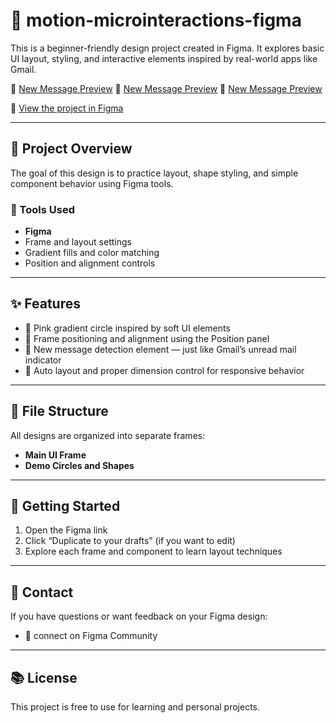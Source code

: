 # 📐 motion-microinteractions-figma

This is a beginner-friendly design project created in Figma. It explores basic UI layout, styling, and interactive elements inspired by real-world apps like Gmail.

👑 [New Message Preview](newmessage.png)
👑 [New Message Preview](newmessage1.png)
👑 [New Message Preview](newmessage2.png)

🔗 [View the project in Figma](https://www.figma.com/design/0MPzivObRQhXLQ899BBRYI/Figma-First-Project?node-id=62-2&t=ahaPT1mxyOqGLuHh-1)

---

## 📌 Project Overview

The goal of this design is to practice layout, shape styling, and simple component behavior using Figma tools.

### 🔧 Tools Used
- **Figma**
- Frame and layout settings
- Gradient fills and color matching
- Position and alignment controls

---

## ✨ Features

- 🎨 Pink gradient circle inspired by soft UI elements
- 📍 Frame positioning and alignment using the Position panel
- 📨 New message detection element — just like Gmail’s unread mail indicator
- 📐 Auto layout and proper dimension control for responsive behavior

---

## 📁 File Structure

All designs are organized into separate frames:
- **Main UI Frame**
- **Demo Circles and Shapes**

---

## 🚀 Getting Started

1. Open the Figma link
2. Click “Duplicate to your drafts” (if you want to edit)
3. Explore each frame and component to learn layout techniques

---

## 📩 Contact

If you have questions or want feedback on your Figma design:
- 💬 connect on Figma Community

---

## 📚 License

This project is free to use for learning and personal projects.
